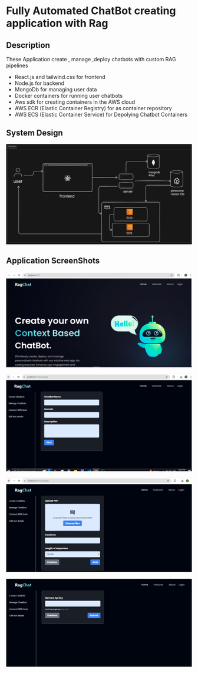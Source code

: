 # Fully Automated ChatBot creating application with Rag

## Description

These Application create , manage ,deploy chatbots with custom RAG pipelines 
- React.js and tailwind.css for frontend
- Node.js for backend
- MongoDb for managing user data
- Docker containers for running user chatbots
- Aws sdk for creating containers in the AWS cloud
- AWS ECR (Elastic Container Registry) for as container repository
- AWS ECS (Elastic Container Service) for Depolying Chatbot Containers

## System Design
![Alt text](https://github.com/Manohar-1-2/chatbot-RAG-/blob/main/images/artitecture.png)

## Application ScreenShots
![Alt text](https://github.com/Manohar-1-2/chatbot-RAG-/blob/main/images/Capture1.PNG)

![Alt text](https://github.com/Manohar-1-2/chatbot-RAG-/blob/main/images/Capture2.PNG)

![Alt text](https://github.com/Manohar-1-2/chatbot-RAG-/blob/main/images/Capture3.PNG)

![Alt text](https://github.com/Manohar-1-2/chatbot-RAG-/blob/main/images/Capture4.PNG)